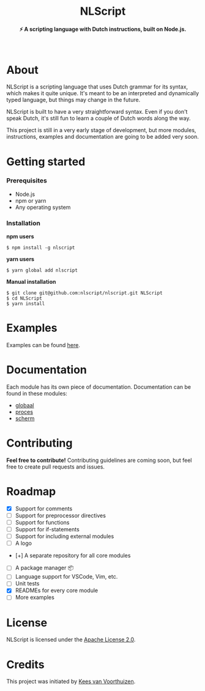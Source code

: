 <div align="center">
  <h1>NLScript</h1>
  <h4>⚡ A scripting language with Dutch instructions, built on Node.js.</h4>
  <br>
</div>

# About
NLScript is a scripting language that uses Dutch grammar for its syntax, which makes it quite unique. It's meant to be an interpreted and dynamically typed language, but things may change in the future.

NLScript is built to have a very straightforward syntax. Even if you don't speak Dutch, it's still fun to learn a couple of Dutch words along the way.

This project is still in a very early stage of development, but more modules, instructions, examples and documentation are going to be added very soon.

# Getting started
### Prerequisites
- Node.js
- npm or yarn
- Any operating system

### Installation
**npm users**

```
$ npm install -g nlscript
```

**yarn users**

```
$ yarn global add nlscript
```

**Manual installation**
```
$ git clone git@github.com:nlscript/nlscript.git NLScript
$ cd NLScript
$ yarn install
```

# Examples
Examples can be found [here](/examples).

# Documentation
Each module has its own piece of documentation. Documentation can be found in these modules:
- [globaal](https://github.com/nlscript/core/tree/master/src/modules/globaal)
- [proces](https://github.com/nlscript/core/tree/master/src/modules/proces)
- [scherm](https://github.com/nlscript/core/tree/master/src/modules/scherm)

# Contributing
**Feel free to contribute!** Contributing guidelines are coming soon, but feel free to create pull requests and issues.

# Roadmap
- [x] Support for comments
- [ ] Support for preprocessor directives
- [ ] Support for functions
- [ ] Support for if-statements
- [ ] Support for including external modules
- [ ] A logo
- [+] A separate repository for all core modules
- [ ] A package manager 📦
- [ ] Language support for VSCode, Vim, etc.
- [ ] Unit tests
- [x] READMEs for every core module
- [ ] More examples

# License
NLScript is licensed under the [Apache License 2.0](/LICENSE).

# Credits
This project was initiated by [Kees van Voorthuizen](https://github.com/keesvv).
